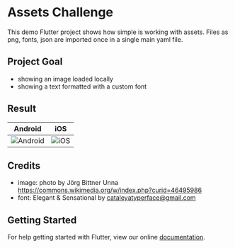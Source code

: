 # Assets Challenge

This demo Flutter project shows how simple is working with assets.
Files as png, fonts, json are imported once in a single main yaml file.

## Project Goal
- showing an image loaded locally
- showing a text formatted with a custom font 

## Result
Android           |  iOS
:-------------------------:|:-------------------------:
![Android](https://github.com/lewixlabs/Xamain-vs-Flutter/blob/master/assets_challenge/screenshot/device-2018-06-08-161829.png)  |  ![iOS](https://github.com/lewixlabs/Xamarin-vs-Flutter/blob/master/assets_challenge/screenshot/Simulator%20Screen%20Shot%20-%20iPhone%20X%20-%202018-06-08%20at%2023.21.01.png)

## Credits
- image: photo by Jörg Bittner Unna https://commons.wikimedia.org/w/index.php?curid=46495986
- font: Elegant & Sensational by cataleyatyperface@gmail.com

## Getting Started

For help getting started with Flutter, view our online
[documentation](https://flutter.io/).
